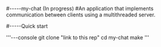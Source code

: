 #-----my-chat (In progress)
#An application that implements communication between clients using a multithreaded server.

#-----Quick start

'''---console
  git clone "link to this rep"
  cd my-chat
  make
'''
